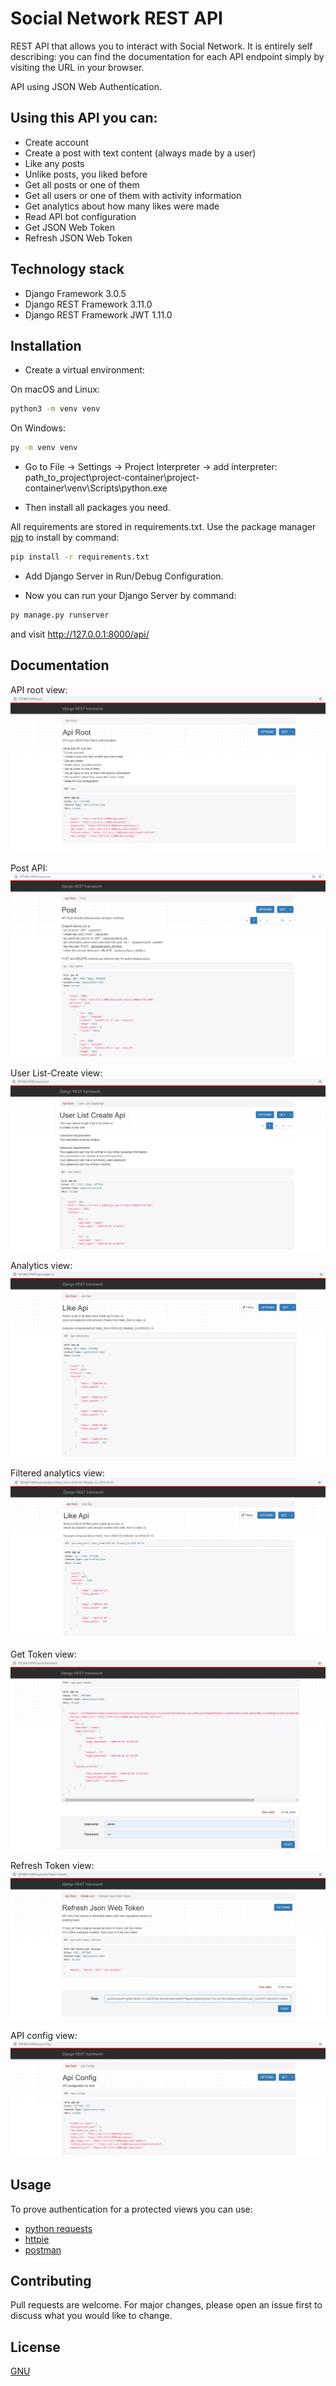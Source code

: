 # Social Network REST API

REST API that allows you to interact with Social Network.
It is entirely self describing: you can find the documentation
for each API endpoint simply by visiting the URL in your browser.

API using JSON Web Authentication. 

## Using this API you can:
* Create account
* Create a post with text content (always made by a user)
* Like any posts
* Unlike posts, you liked before
* Get all posts or one of them
* Get all users or one of them with activity information
* Get analytics about how many likes were made
* Read API bot configuration
* Get JSON Web Token
* Refresh JSON Web Token

## Technology stack
* Django Framework 3.0.5
* Django REST Framework 3.11.0
* Django REST Framework JWT 1.11.0

## Installation
* Create a virtual environment:

On macOS and Linux:
```bash
python3 -m venv venv
```
On Windows:
```bash
py -m venv venv
```

* Go to File -> Settings -> Project Interpreter -> 
add interpreter: path_to_project\project-container\project-container\venv\Scripts\python.exe 

* Then install all packages you need.

All requirements are stored in requirements.txt.
Use the package manager [pip](https://pip.pypa.io/en/stable/) 
to install by command:

```bash
pip install -r requirements.txt
```

* Add Django Server in Run/Debug Configuration.

* Now you can run your Django Server by command:
```bash
py manage.py runserver
```
and visit http://127.0.0.1:8000/api/ 


## Documentation

API root view:
![step1](static/img/readme/1.png?raw=true "Title")

Post API:
![step2](static/img/readme/2.png?raw=true "Title")

User List-Create view:
![step3](static/img/readme/3.png?raw=true "Title")

Analytics view:
![step4](static/img/readme/4.png?raw=true "Title")

Filtered analytics view:
![step4](static/img/readme/5.png?raw=true "Title")

Get Token view:
![step4](static/img/readme/6.png?raw=true "Title")

Refresh Token view:
![step4](static/img/readme/7.png?raw=true "Title")

API config view:
![step4](static/img/readme/8.png?raw=true "Title")


## Usage
To prove authentication for a protected views you can use:
* [python requests](https://requests.readthedocs.io/en/master/)
* [httpie](https://httpie.org/)
* [postman](https://www.postman.com/)

## Contributing
Pull requests are welcome. For major changes, please open an issue first to discuss what you would like to change.

## License
[GNU](https://choosealicense.com/licenses/gpl-3.0/)